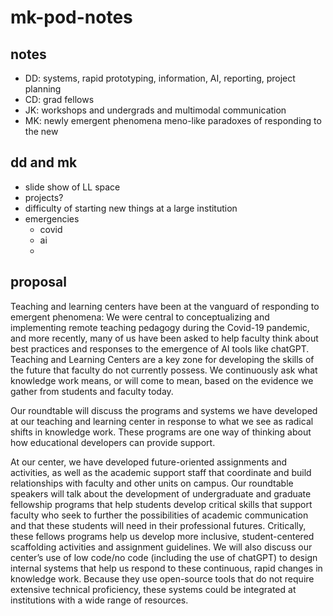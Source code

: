 # mk-pod-notes

## notes

- DD: systems, rapid prototyping, information, AI, reporting, project planning
- CD: grad fellows
- JK: workshops and undergrads and multimodal communication
- MK: newly emergent phenomena meno-like paradoxes of responding to the new


## dd and mk

- slide show of LL space
- projects?
- difficulty of starting new things at a large institution
- emergencies
    - covid
    - ai
    - 

## proposal

Teaching and learning centers have been at the vanguard of responding to emergent phenomena: We were central to conceptualizing and implementing remote teaching pedagogy during the Covid-19 pandemic, and more recently, many of us have been asked to help faculty think about best practices and responses to the emergence of AI tools like chatGPT. Teaching and Learning Centers are a key zone for developing the skills of the future that faculty do not currently possess. We continuously ask what knowledge work means, or will come to mean, based on the evidence we gather from students and faculty today.

Our roundtable will discuss the programs and systems we have developed at our teaching and learning center in response to what we see as radical shifts in knowledge work. These programs are one way of thinking about how educational developers can provide support.

At our center, we have developed future-oriented assignments and activities, as well as the academic support staff that coordinate and build relationships with faculty and other units on campus. Our roundtable speakers will talk about the development of undergraduate and graduate fellowship programs that help students develop critical skills that support faculty who seek to further the possibilities of academic communication and that these students will need in their professional futures. Critically, these fellows programs help us develop more inclusive, student-centered scaffolding activities and assignment guidelines. We will also discuss our center’s use of low code/no code (including the use of chatGPT) to design internal systems that help us respond to these continuous, rapid changes in knowledge work. Because they use open-source tools that do not require extensive technical proficiency, these systems could be integrated at institutions with a wide range of resources.